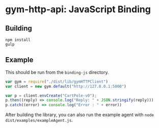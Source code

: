 # gym-http-api: JavaScript Binding


## Building

```
npm install
gulp
```

## Example

This should be run from the `binding-js` directory.

```javascript
var gym = require("./dist/lib/gymHTTPClient")
var client = new gym.default("http://127.0.0.1:5000")

var p = client.envCreate("CartPole-v0");
p.then((reply) => console.log("Reply: " + JSON.stringify(reply)))
p.catch((error) => console.log("Error : " + error))
```

After building the library, you can also run the example agent with `node dist/examples/exampleAgent.js`. 
